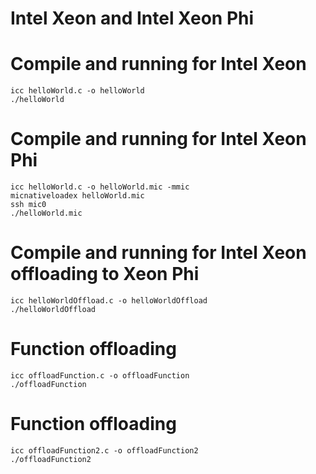 # Intel Xeon and Intel Xeon Phi

# Compile and running for Intel Xeon

```
icc helloWorld.c -o helloWorld
./helloWorld
```

# Compile and running for Intel Xeon Phi

```
icc helloWorld.c -o helloWorld.mic -mmic
micnativeloadex helloWorld.mic
ssh mic0 
./helloWorld.mic
```

# Compile and running for Intel Xeon offloading to Xeon Phi

```
icc helloWorldOffload.c -o helloWorldOffload
./helloWorldOffload
```
# Function offloading

```
icc offloadFunction.c -o offloadFunction
./offloadFunction
```

# Function offloading

```
icc offloadFunction2.c -o offloadFunction2
./offloadFunction2
```

